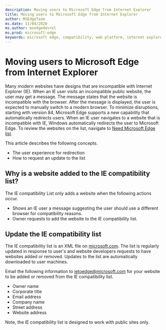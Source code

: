 ```yaml
---
description: Moving users to Microsoft Edge from Internet Explorer 
title: Moving users to Microsoft Edge from Internet Explorer
author: MSEdgeTeam
ms.date: 11/04/2020
ms.author: msedgedevrel
ms.prod: microsoft-edge
keywords: microsoft edge, compatibility, web platform, internet explorer
---
```

# Moving users to Microsoft Edge from Internet Explorer 

Many modern websites have designs that are incompatible with Internet Explorer \(IE\).  When an IE user visits an incompatible public website, the user may get a message.  The message states that the website is incompatible with the browser.  After the message is displayed, the user is expected to manually switch to a modern browser.  To minimize disruptions, starting with version 84, Microsoft Edge supports a new capability that automatically redirects users.  When an IE user navigates to a website that is incompatible with IE, Windows automatically redirects the user to Microsoft Edge.  To review the websites on the list, navigate to [Need Microsoft Edge list][MicrosoftEdgeNeededgeV1].

This article describes the following concepts.  

*   The user experience for redirection  
*   How to request an update to the list
    
## Why is a website added to the IE compatibility list?  

The IE compatibility List only adds a website when the following actions occur.  

*   Shows an IE user a message suggesting the user should use a different browser for compatibility reasons.  
*   Owner requests to add the website to the IE compatibility list.  
    
## Update the IE compatibility list  

The IE compatibility list is an XML file on [microsoft.com][MicrosoftOfficialHome].  The list is regularly updated in response to user's and website developers requests to have websites added or removed.  Updates to the list are automatically downloaded to user machines.  

Email the following information to [ietoedge@microsoft.com][MailtoMicrosoftIetoedge] for your website to be added or removed from the IE compatibility list.    

*   Owner name  
*   Corporate title  
*   Email address  
*   Company name  
*   Street address  
*   Website address  

Note, the IE compatibility list is designed to work with public sites only.
<!--  *   Telephone number  -->  
<!--  *   Target platform \(desktop, phone, Xbox\)  -->  
    
<!-- links -->  

[MailtoMicrosoftIetoedge]: mailto:ietoedge@microsoft.com "Send an email to ietoedge@microsoft.com"  

[MicrosoftOfficialHome]: https://www.microsoft.com "Microsoft Official Home"  

[MicrosoftEdgeNeededgeV1]:  https://edge.microsoft.com/neededge/v1 "Need Microsoft Edge list v1 xml | Microsoft Edge"  
